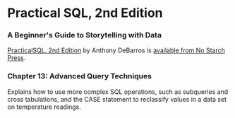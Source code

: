 # Practical SQL, 2nd Edition
### A Beginner's Guide to Storytelling with Data

[PracticalSQL, 2nd Edition](https://nostarch.com/practical-sql-2nd-edition/) by Anthony DeBarros is [available from No Starch Press](https://nostarch.com/practical-sql-2nd-edition/).

### Chapter 13: Advanced Query Techniques

Explains how to use more complex SQL operations, such as subqueries and cross tabulations, and the CASE statement to reclassify values in a data set on temperature readings.




